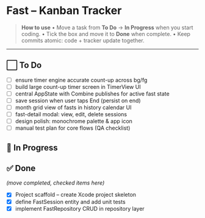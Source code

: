 # Fast – Kanban Tracker

> **How to use**
> • Move a task from **To Do** → **In Progress** when you start coding.
> • Tick the box and move it to **Done** when complete.
> • Keep commits atomic: code + tracker update together.

---

## ⬜ To Do

- [ ] ensure timer engine accurate count-up across bg/fg
- [ ] build large count-up timer screen in TimerView UI
- [ ] central AppState with Combine publishes for active fast state
- [ ] save session when user taps End (persist on end)
- [ ] month grid view of fasts in history calendar UI
- [ ] fast-detail modal: view, edit, delete sessions
- [ ] design polish: monochrome palette & app icon
- [ ] manual test plan for core flows (QA checklist)

## 🔄 In Progress


## ✅ Done

*(move completed, checked items here)*

- [x] Project scaffold – create Xcode project skeleton
- [x] define FastSession entity and add unit tests
- [x] implement FastRepository CRUD in repository layer

